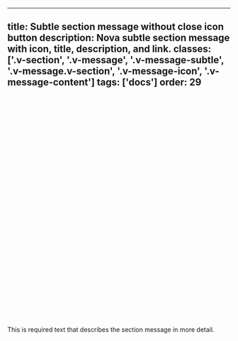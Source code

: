 <!--
 *              © 2025 Visa
 *
 * Licensed under the Apache License, Version 2.0 (the "License");
 * you may not use this file except in compliance with the License.
 * You may obtain a copy of the License at
 *
 *         http://www.apache.org/licenses/LICENSE-2.0
 *
 * Unless required by applicable law or agreed to in writing, software
 * distributed under the License is distributed on an "AS IS" BASIS,
 * WITHOUT WARRANTIES OR CONDITIONS OF ANY KIND, either express or implied.
 * See the License for the specific language governing permissions and
 * limitations under the License.
 *
 -->
---
title: Subtle section message without close icon button
description: Nova subtle section message with icon, title, description, and link.
classes:
  ['.v-section', '.v-message', '.v-message-subtle', '.v-message.v-section', '.v-message-icon', '.v-message-content']
tags: ['docs']
order: 29
---

<div class="v-message v-message-subtle v-section">
  <svg aria-hidden="true" class="v-icon v-icon-visa v-icon-low v-message-icon" focusable="false" viewbox="0 0 24 24">
    <use href="#visa-idea-low">
    </use>
  </svg>
  <div class="v-message-content v-pl-2 v-pb-2">
    <p>
      This is required text that describes the section message in more detail.
    </p>
  </div>
</div>
